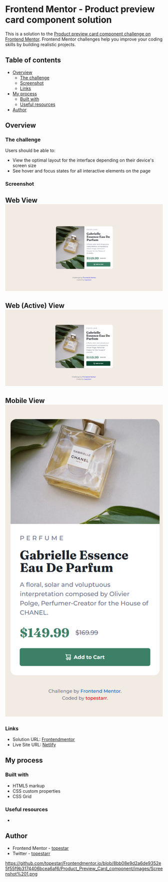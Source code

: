 # Frontend Mentor - Product preview card component solution

This is a solution to the [Product preview card component challenge on Frontend Mentor](https://www.frontendmentor.io/challenges/product-preview-card-component-GO7UmttRfa). Frontend Mentor challenges help you improve your coding skills by building realistic projects. 

## Table of contents

- [Overview](#overview)
  - [The challenge](#the-challenge)
  - [Screenshot](#screenshot)
  - [Links](#links)
- [My process](#my-process)
  - [Built with](#built-with)
  - [Useful resources](#useful-resources)
- [Author](#author)


## Overview

### The challenge

Users should be able to:

- View the optimal layout for the interface depending on their device's screen size
- See hover and focus states for all interactive elements on the page

### Screenshot

## Web View <img src= https://github.com/topestar/Frontendmentor.io/blob/8bb08e9d2a6de9352e5f55f9b3174406bcea6af6/Product_Preview_Card_component/images/Screenshot%201.png>

## Web (Active) View <img src= https://github.com/topestar/Frontendmentor.io/blob/8bb08e9d2a6de9352e5f55f9b3174406bcea6af6/Product_Preview_Card_component/images/Screenshot%202.png>

## Mobile View <img src= https://github.com/topestar/Frontendmentor.io/blob/8bb08e9d2a6de9352e5f55f9b3174406bcea6af6/Product_Preview_Card_component/images/Screenshot%203.png>



### Links

- Solution URL: [Frontendmentor](https://www.frontendmentor.io/challenges/product-preview-card-component-GO7UmttRfa/hub)
- Live Site URL: [Netlify](https://product-preview-t003.netlify.app)

## My process

### Built with

- HTML5 markup
- CSS custom properties
- CSS Grid


### Useful resources

- 

## Author

- Frontend Mentor - [topestar](https://www.frontendmentor.io/profile/topestar)
- Twitter - [topestarr](https://www.twitter.com/topestarr)


https://github.com/topestar/Frontendmentor.io/blob/8bb08e9d2a6de9352e5f55f9b3174406bcea6af6/Product_Preview_Card_component/images/Screenshot%201.png

